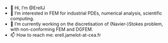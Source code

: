 - 👋 Hi, I’m @ErellJ
- 👀 I’m interested in FEM for industrial PDEs, numerical analysis, scientific computing.
- 🌱 I’m currently working on the discretisation of (Navier-)Stokes problem, with non-conforming FEM and DGFEM.
- 📫 How to reach me: erell.jamelot-at-cea.fr

<!---
ErellJ/ErellJ is a ✨ special ✨ repository because its `README.md` (this file) appears on your GitHub profile.
You can click the Preview link to take a look at your changes.
--->
